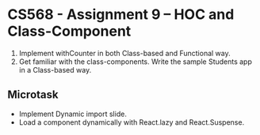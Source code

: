 # CS568 - Assignment 9 – HOC and Class-Component

1. Implement withCounter in both Class-based and Functional way.
2. Get familiar with the class-components. Write the sample Students app in a Class-based way.

## Microtask
* Implement Dynamic import slide.
* Load a component dynamically with React.lazy and React.Suspense.
